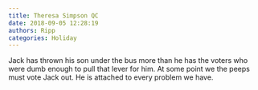 ```yaml
---
title: Theresa Simpson QC
date: 2018-09-05 12:28:19
authors: Ripp
categories: Holiday
---
```


 Jack has thrown his son under the bus more than he has the voters who were dumb enough to pull that lever for him. At some point we the peeps must vote Jack out. He is attached to every problem we have.